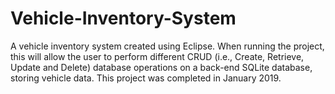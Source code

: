 # Vehicle-Inventory-System
A vehicle inventory system created using Eclipse. When running the project, this will allow the user to perform different CRUD (i.e., Create, Retrieve, Update and Delete) database operations on a back-end SQLite database, storing vehicle data. This project was completed in January 2019. 
